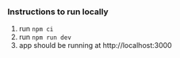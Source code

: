 ### Instructions to run locally

1. run `npm ci`
3. run `npm run dev`
4. app should be running at http://localhost:3000